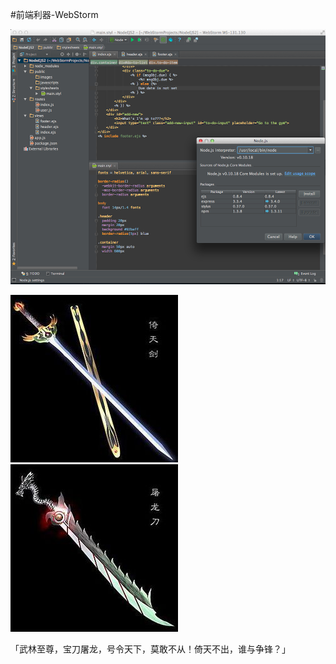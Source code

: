 #前端利器-WebStorm


![webstorm](img/webstorm-ejs-stylus-dark.png)



![椅天剑](img/yitianjian.jpg) ![屠龙刀](img/tulongdao.jpg)

「武林至尊，宝刀屠龙，号令天下，莫敢不从！倚天不出，谁与争锋？」

